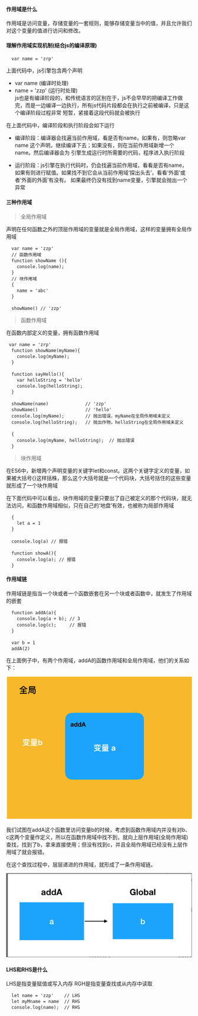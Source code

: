 #### 作用域是什么
作用域是访问变量，存储变量的一套规则，能够存储变量当中的值，并且允许我们对这个变量的值进行访问和修改。

#### 理解作用域实现机制(结合js的编译原理)

```
  var name = 'zrp'
```

上面代码中，js引擎包含两个声明
- var name (编译时处理)
- name = 'zzp' (运行时处理)  
js也是有编译阶段的，和传统语言的区别在于，js不会早早的把编译工作做完，而是一边编译一边执行，所有js代码片段都会在执行之前被编译，只是这个编译阶段过程非常
短暂，紧接着这段代码就会被执行  

在上面代码中，编译阶段和执行阶段会如下运行
- 编译阶段：编译器会找遍当前作用域，看是否有name，如果有，则忽略var name 这个声明，继续编译下去；如果没有，则在当前作用域新增一个name。然后编译器会为
引擎生成运行时所需要的代码，程序进入执行阶段

- 运行阶段：js引擎在执行代码时，仍会找遍当前作用域，看看是否有name，如果有则进行赋值。如果找不到它会从当前作用域‘探出头去’，看看‘外面’或者‘外面的外面’有没有。
如果最终仍没有找到name变量，引擎就会抛出一个异常

#### 三种作用域

> 全局作用域  

 声明在任何函数之外的顶层作用域的变量就是全局作用域，这样的变量拥有全局作用域

```
  var name = 'zzp'
  // 函数作用域
  function showName (){
    console.log(name);
  }
  // 块作用域
  {
    name = 'abc'
  }

  showName() // 'zzp'
```

> 函数作用域  

在函数内部定义的变量，拥有函数作用域

```
 var name = 'zrp'
  function showName(myName){
    console.log(myName);
  }

  function sayHello(){
    var helloString = 'hello'
    console.log(helloString);
  }

  showName(name)              // 'zzp'
  showName()                  // 'hello'
  console.log(myName);        // 抛出错误，myName在全局作用域未定义
  console.log(helloString);   // 抛出作物，helloString在全局作用域未定义

  {
    console.log(myName, helloString);  // 抛出错误
  }
```

> 块作用域

在ES6中，新增两个声明变量的关键字let和const。这两个关键字定义的变量，如果被大括号{}这样括株，那么这个大括号就是一个代码块，大括号括住的这些变量就形成了一个块作用域

在下面代码中可以看出，块作用域的变量只要出了自己被定义的那个代码块，就无法访问，和函数作用域相似，只在自己的‘地盘’有效，也被称为局部作用域

```
  {
    let a = 1
  }

  console.log(a) // 报错

  function showA(){
    console.log(a); // 报错
  }
```

#### 作用域链
作用域链是指当一个块或者一个函数嵌套在另一个块或者函数中，就发生了作用域的嵌套

```
  function addA(a){
    console.log(a + b); // 3
    console.log(c);     // 报错
  }

  var b = 1
  addA(2)
```

在上面例子中，有两个作用域，addA的函数作用域和全局作用域，他们的关系如下：

![图片](./../image/scope1.png)

我们试图在addA这个函数里访问变量b的时候，考虑到函数作用域内并没有对b、c这两个变量作定义，所以在函数作用域中找不到，就向上层作用域(全局作用域)查找，找到了b，拿来直接使用；但没有找到c，并且全局作用域已经没有上层作用域了就会报错。  

在这个查找过程中，层层递进的作用域，就形成了一条作用域链。

![图片](./../image/scope2.png)


#### LHS和RHS是什么
LHS是指变量赋值或写入内存
RGH是指变量查找或从内存中读取

```
  let name = 'zzp'    // LHS
  let myMname = name  // RHS
  console.log(name);  // RHS
```

